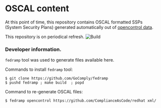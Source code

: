 # OSCAL content

At this point of time, this repository contains OSCAL formatted SSPs (System Security Plans) generated
automatically out of [opencontrol data](https://github.com/ComplianceAsCode/redhat).

This repository is on periodical refresh. ![Build](https://github.com/ComplianceAsCode/oscal/workflows/Build/badge.svg)

### Developer information.

`fedramp` tool was used to generate files available here.

Commands to install `fedramp` tool:

    $ git clone https://github.com/GoComply/fedramp
    $ pushd fedramp ; make build  ; popd

Command to re-generate OSCAL files:

    $ fedramp opencontrol https://github.com/ComplianceAsCode/redhat xml/
